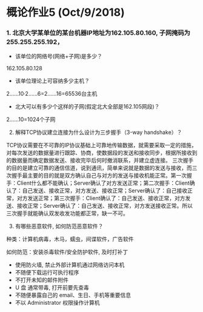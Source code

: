 # 概论作业5 (Oct/9/2018)

### 1.	北京大学某单位的某台机器IP地址为162.105.80.160, 子网掩码为255.255.255.192，

- 该单位的网络号(网络+子网)是多少？

162.105.80.128

- 该单位理论上可容纳多少主机？

2……10·2……6=2……16=65536台主机

- 北大可以有多少个这样的子网(假定北大全部是162.105网段)？

2……10=1024个子网

2.	解释TCP协议建立连接为什么设计为三步握手（3-way handshake）？

TCP协议需要在不可靠的IP协议基础上可靠地传输数据，就需要采取一定的措施，对每次发送的数据量进行跟踪、协商，使数据段的发送和接收同步，根据所接收到的数据量而确定数据发送、接收完毕后何时撤消联系，并建立虚连接。
三次握手的目的是建立可靠的通信信道，说到通讯，简单来说就是数据的发送与接收，而三次握手最主要的目的就是双方确认自己与对方的发送与接收机能正常。第一次握手：Client什么都不能确认；Server确认了对方发送正常；第二次握手：Client确认了：自己发送、接收正常，对方发送、接收正常；Server确认了：自己接收正常，对方发送正常；第三次握手：Client确认了：自己发送、接收正常，对方发送、接收正常；Server确认了：自己发送、接收正常，对方发送接收正常。所以三次握手就能确认双发收发功能都正常，缺一不可。

3.	有哪些恶意软件, 如何防范恶意软件？

种类：计算机病毒，木马，蠕虫，间谍软件，广告软件

如何防范：安装杀毒软件/安全防护软件, 及时打补丁
- 使用防火墙, 禁止外部计算机通过网络访问本机
- 不随便下载运行可执行程序
- 不打开未知的邮件附件
- U 盘 通常带毒, 打开前要先查毒
- 不随便暴露自己的 email、生日、手机等重要信息
- 不以 Administrator 权限操作计算机


